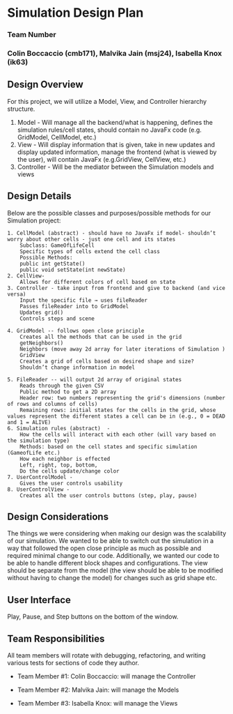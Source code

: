 # Simulation Design Plan
### Team Number
### Colin Boccaccio (cmb171), Malvika Jain (msj24), Isabella Knox (ik63)


## Design Overview

For this project, we will utilize a Model, View, and Controller hierarchy structure. 
1. Model - Will manage all the backend/what is happening, defines the simulation rules/cell states, should contain no JavaFx code (e.g. GridModel, CellModel, etc.)
2. View - Will display information that is given, take in new updates and display updated information, manage the frontend (what is viewed by the user), will contain JavaFx (e.g.GridView, CellView, etc.)
3. Controller - Will be the mediator between the Simulation models and views

## Design Details
Below are the possible classes and purposes/possible methods for our Simulation project: 

    1. CellModel (abstract) - should have no JavaFx if model- shouldn’t worry about other cells - just one cell and its states 
        Subclass: GameOfLifeCell
        Specific types of cells extend the cell class
        Possible Methods:
        public int getState()
        public void setState(int newState) 
    2. CellView-
        Allows for different colors of cell based on state
    3. Controller - take input from frontend and give to backend (and vice versa)
        Input the specific file → uses fileReader
        Passes fileReader into to GridModel 
        Updates grid()
        Controls steps and scene

    4. GridModel -- follows open close principle 
        Creates all the methods that can be used in the grid
        getNeighbors()
        Neighbors (move away 2d array for later iterations of Simulation ) 
        GridView 
        Creates a grid of cells based on desired shape and size?
        Shouldn’t change information in model

    5. FileReader -- will output 2d array of original states 
        Reads through the given CSV 
        Public method to get a 2D array 
        Header row: two numbers representing the grid's dimensions (number of rows and columns of cells)
        Remaining rows: initial states for the cells in the grid, whose values represent the different states a cell can be in (e.g., 0 = DEAD and 1 = ALIVE)
    6. Simulation rules (abstract)  -
        How the cells will interact with each other (will vary based on the simulation type)
        Methods: based on the cell states and specific simulation (GameofLife etc.)
        How each neighbor is effected 
        Left, right, top, bottom, 
        Do the cells update/change color
    7. UserControlModel - 
        Gives the user controls usability 
    8. UserControlView - 
        Creates all the user controls buttons (step, play, pause)


## Design Considerations

The things we were considering when making our design was the scalability of our simulation.  We wanted to be able to switch out the simulation in a way that followed the open close principle as much as possible and required minimal change to our code. Additionally, we wanted our code to be able to handle different block shapes and configurations. The view should be separate from the model (the view should be able to be modified without having to change the model) for changes such as grid shape etc. 


## User Interface

Play, Pause, and Step buttons on the bottom of the window.


## Team Responsibilities

All team members will rotate with debugging, refactoring, and writing various tests for sections of code they author.
 
 * Team Member #1: Colin Boccaccio: will manage the Controller

 * Team Member #2: Malvika Jain: will manage the Models

 * Team Member #3: Isabella Knox: will manage the Views


